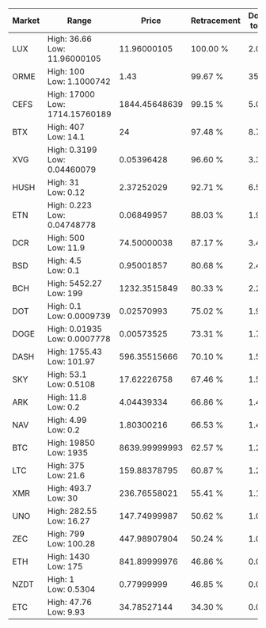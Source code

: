 | Market | Range | Price| Retracement | Doubles to 50% |
| --- | --- | --- | --- | --- |
| LUX | High: 36.66<br />Low: 11.96000105 | 11.96000105 | 100.00 % | 2.03 |
| ORME | High: 100<br />Low: 1.1000742 | 1.43 | 99.67 % | 35.35 |
| CEFS | High: 17000<br />Low: 1714.15760189 | 1844.45648639 | 99.15 % | 5.07 |
| BTX | High: 407<br />Low: 14.1 | 24 | 97.48 % | 8.77 |
| XVG | High: 0.3199<br />Low: 0.04460079 | 0.05396428 | 96.60 % | 3.38 |
| HUSH | High: 31<br />Low: 0.12 | 2.37252029 | 92.71 % | 6.56 |
| ETN | High: 0.223<br />Low: 0.04748778 | 0.06849957 | 88.03 % | 1.97 |
| DCR | High: 500<br />Low: 11.9 | 74.50000038 | 87.17 % | 3.44 |
| BSD | High: 4.5<br />Low: 0.1 | 0.95001857 | 80.68 % | 2.42 |
| BCH | High: 5452.27<br />Low: 199 | 1232.3515849 | 80.33 % | 2.29 |
| DOT | High: 0.1<br />Low: 0.0009739 | 0.02570993 | 75.02 % | 1.96 |
| DOGE | High: 0.01935<br />Low: 0.0007778 | 0.00573525 | 73.31 % | 1.75 |
| DASH | High: 1755.43<br />Low: 101.97 | 596.35515666 | 70.10 % | 1.56 |
| SKY | High: 53.1<br />Low: 0.5108 | 17.62226758 | 67.46 % | 1.52 |
| ARK | High: 11.8<br />Low: 0.2 | 4.04439334 | 66.86 % | 1.48 |
| NAV | High: 4.99<br />Low: 0.2 | 1.80300216 | 66.53 % | 1.44 |
| BTC | High: 19850<br />Low: 1935 | 8639.99999993 | 62.57 % | 1.26 |
| LTC | High: 375<br />Low: 21.6 | 159.88378795 | 60.87 % | 1.24 |
| XMR | High: 493.7<br />Low: 30 | 236.76558021 | 55.41 % | 1.11 |
| UNO | High: 282.55<br />Low: 16.27 | 147.74999987 | 50.62 % | 1.01 |
| ZEC | High: 799<br />Low: 100.28 | 447.98907904 | 50.24 % | 1.00 |
| ETH | High: 1430<br />Low: 175 | 841.89999976 | 46.86 % | 0.00 |
| NZDT | High: 1<br />Low: 0.5304 | 0.77999999 | 46.85 % | 0.00 |
| ETC | High: 47.76<br />Low: 9.93 | 34.78527144 | 34.30 % | 0.00 |
